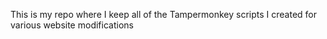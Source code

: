 This is my repo where I keep all of the Tampermonkey scripts I created for various website modifications
